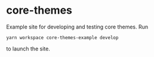 # core-themes

Example site for developing and testing core themes. Run

```
yarn workspace core-themes-example develop
```

to launch the site.
